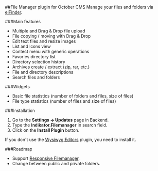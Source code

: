 ##File Manager plugin for October CMS
Manage your files and folders via [elFinder](http://elfinder.org).

###Main features
* Multiple and Drag & Drop file upload
* File copying / moving with Drag & Drop
* Edit text files and resize images
* List and Icons view
* Contect menu with generic operations
* Favories directory list
* Directory selection history
* Archives create / extract (zip, rar, etc.)
* File and directory descriptions
* Search files and folders

###Widgets
* Basic file statistics (number of folders and files, size of files)
* File type statistics (number of files and size of files)

###Installation
1. Go to the __Settings -> Updates__ page in Backend.
1. Type the __Indikator.Filemanager__ in search field.
1. Click on the __Install Plugin__ button.

If you don't use the [Wysiwyg Editors](https://octobercms.com/plugin/anandpatel-wysiwygeditors) plugin, you need to install it.

###Roadmap
* Support [Responsive Filemanager](http://www.responsivefilemanager.com).
* Change between public and private folders.
